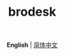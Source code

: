 <h1 align='center'>brodesk</h1>

<br>

<p align='center'>
<b>English</b> | <a href="./README.zh-CN.md">简体中文</a>
</p>

<br>
